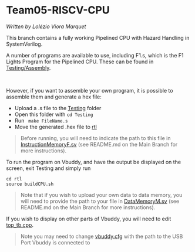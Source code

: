 # Team05-RISCV-CPU

_Written by Lolézio Viora Marquet_

This branch contains a fully working Pipelined CPU with Hazard Handling in SystemVerilog.

A number of programs are available to use, including F1.s, which is the F1 Lights Program for the Pipelined CPU. These can be found in [Testing/Assembly](https://github.com/lolzio5/Team05-RISCV-Final/tree/b7c7e5eac61910712bd7877c136f52d1047438e9/Testing/Assembly).

<br>

However, if you want to assemble your own program, it is possible to assemble them and generate a hex file:

- Upload a .s file to the [Testing](https://github.com/lolzio5/Team05-RISCV-Final/tree/b7c7e5eac61910712bd7877c136f52d1047438e9/Testing) folder
- Open this folder with ``` cd Testing ```
- Run ``` make FileName.s```
- Move the generated .hex file to [rtl](https://github.com/lolzio5/Team05-RISCV-Final/tree/b7c7e5eac61910712bd7877c136f52d1047438e9/rtl)

> Before running, you will need to indicate the path to this file in [InstructionMemoryF.sv](https://github.com/lolzio5/Team05-RISCV-Final/blob/b7c7e5eac61910712bd7877c136f52d1047438e9/rtl/Memory/InstructionMemoryF.sv)  (see README.md on the Main Branch for more instructions).

To run the program on Vbuddy, and have the output be displayed on the screen, exit Testing and simply run
```
cd rtl
source buildCPU.sh
```

> Note that if you wish to upload your own data to data memory, you will need to provide the path to your file in [DataMemoryM.sv](https://github.com/lolzio5/Team05-RISCV-Final/blob/b7c7e5eac61910712bd7877c136f52d1047438e9/rtl/Memory/DataMemoryM.sv) (see README.md on the Main Branch for more instructions).

If you wish to display on other parts of Vbuddy, you will need to edit [top_tb.cpp](https://github.com/lolzio5/Team05-RISCV-Final/blob/b7c7e5eac61910712bd7877c136f52d1047438e9/rtl/top_tb.cpp).

> Note you may need to change [vbuddy.cfg](https://github.com/lolzio5/Team05-RISCV-Final/blob/a81e108eafe1f65cbd0cc7d9f6f9b0cb6ed0ee6e/rtl/vbuddy.cfg) with the path to the USB Port Vbuddy is connected to





